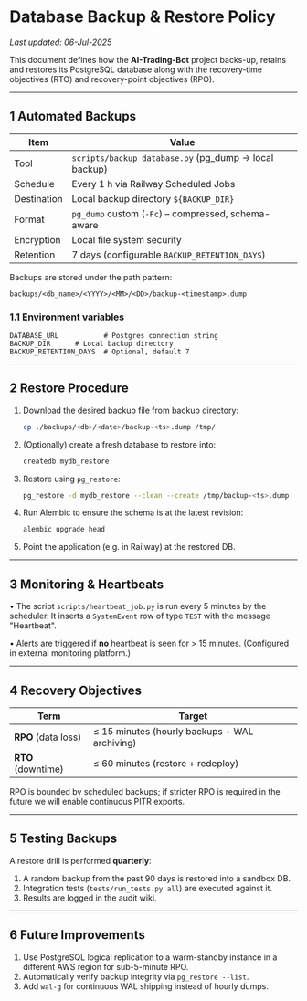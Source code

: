 # Database Backup & Restore Policy

_Last updated: 06-Jul-2025_

This document defines how the **AI-Trading-Bot** project backs-up,
retains and restores its PostgreSQL database along with the recovery‐time
objectives (RTO) and recovery-point objectives (RPO).

---

## 1  Automated Backups

| Item | Value |
|------|-------|
| Tool | `scripts/backup_database.py` (pg_dump → local backup) |
| Schedule | Every 1 h via Railway Scheduled Jobs |
| Destination | Local backup directory `${BACKUP_DIR}` |
| Format | `pg_dump` custom (`-Fc`) – compressed, schema-aware |
| Encryption | Local file system security |
| Retention | 7 days (configurable `BACKUP_RETENTION_DAYS`) |

Backups are stored under the path pattern:

```
backups/<db_name>/<YYYY>/<MM>/<DD>/backup-<timestamp>.dump
```

### 1.1 Environment variables

```
DATABASE_URL           # Postgres connection string
BACKUP_DIR      # Local backup directory
BACKUP_RETENTION_DAYS  # Optional, default 7
```

---

## 2  Restore Procedure

1. Download the desired backup file from backup directory:

   ```bash
   cp ./backups/<db>/<date>/backup-<ts>.dump /tmp/
   ```

2. (Optionally) create a fresh database to restore into:

   ```bash
   createdb mydb_restore
   ```

3. Restore using `pg_restore`:

   ```bash
   pg_restore -d mydb_restore --clean --create /tmp/backup-<ts>.dump
   ```

4. Run Alembic to ensure the schema is at the latest revision:

   ```bash
   alembic upgrade head
   ```

5. Point the application (e.g. in Railway) at the restored DB.

---

## 3  Monitoring & Heartbeats

• The script `scripts/heartbeat_job.py` is run every 5 minutes by the
  scheduler. It inserts a `SystemEvent` row of type `TEST` with the
  message "Heartbeat".

• Alerts are triggered if **no** heartbeat is seen for > 15 minutes.
  (Configured in external monitoring platform.)

---

## 4  Recovery Objectives

| Term | Target |
|------|--------|
| **RPO** (data loss) | ≤ 15 minutes (hourly backups + WAL archiving) |
| **RTO** (downtime)  | ≤ 60 minutes (restore + redeploy) |

RPO is bounded by scheduled backups; if stricter RPO is required in the
future we will enable continuous PITR exports.

---

## 5  Testing Backups

A restore drill is performed **quarterly**:

1. A random backup from the past 90 days is restored into a sandbox DB.  
2. Integration tests (`tests/run_tests.py all`) are executed against it.  
3. Results are logged in the audit wiki.

---

## 6  Future Improvements

1. Use PostgreSQL logical replication to a warm-standby instance in a
different AWS region for sub-5-minute RPO.
2. Automatically verify backup integrity via `pg_restore --list`.
3. Add `wal-g` for continuous WAL shipping instead of hourly dumps.